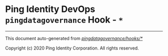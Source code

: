 
# Ping Identity DevOps `pingdatagovernance` Hook - `*`

---
This document auto-generated from _[pingdatagovernance/hooks/*](https://github.com/pingidentity/pingidentity-docker-builds/blob/master/pingdatagovernance/hooks/*)_

Copyright (c)  2020 Ping Identity Corporation. All rights reserved.
